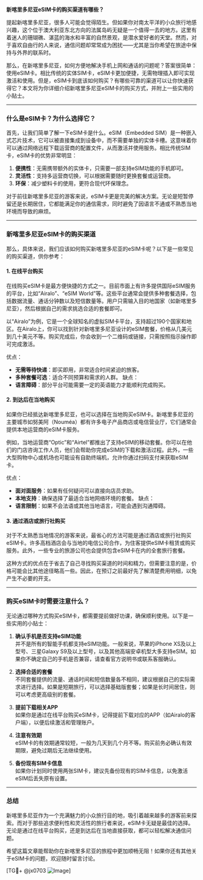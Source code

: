 **新喀里多尼亚eSIM卡的购买渠道有哪些？**

提起新喀里多尼亚，很多人可能会觉得陌生。但如果你对南太平洋的小众旅行地感兴趣，这个位于澳大利亚东北方向的法属岛屿无疑是一个值得一去的地方。这里有着迷人的珊瑚礁、湛蓝的海水和丰富的自然景观，是潜水爱好者的天堂。然而，对于喜欢自由行的人来说，通信问题却常常成为困扰——尤其是当你希望在旅途中保持与外界的联系时。

那么，在新喀里多尼亚，如何方便地解决手机上网和通话的问题呢？答案很简单：使用eSIM卡。相比传统的实体SIM卡，eSIM卡更加便捷，无需物理插入即可实现激活和使用。但是，eSIM卡到底该如何购买？有哪些可靠的渠道可以让你快速获得它？本文将为你详细介绍新喀里多尼亚eSIM卡的购买方式，并附上一些实用的小贴士。

---

### **什么是eSIM卡？为什么选择它？**

首先，让我们简单了解一下eSIM卡是什么。eSIM（Embedded SIM）是一种嵌入式芯片技术，它可以被直接集成到设备中，而不需要单独的实体卡槽。这意味着你可以通过网络远程下载运营商的配置文件，从而激活并使用服务。相比传统SIM卡，eSIM卡的优势非常明显：

1. **便携性**：无需携带额外的实体卡，只需要一部支持eSIM功能的手机即可。
2. **灵活性**：支持多运营商切换，可以根据需要随时更换套餐或运营商。
3. **环保**：减少塑料卡的使用，更符合现代环保理念。

对于前往新喀里多尼亚的游客来说，eSIM卡更是完美的解决方案。无论是短暂停留还是长期居住，它都能满足你的通信需求，同时避免了因语言不通或不熟悉当地环境而导致的麻烦。

---

### **新喀里多尼亚eSIM卡的购买渠道**

那么，具体来说，我们应该如何购买新喀里多尼亚的eSIM卡呢？以下是一些常见的购买渠道，供你参考：

#### **1. 在线平台购买**
在线购买eSIM卡是最方便快捷的方式之一。目前市面上有许多提供国际eSIM服务的平台，比如“Airalo”、“eSIM World”等。这些平台通常会提供多种套餐选择，包括数据流量、通话分钟数以及短信数量等。用户只需输入目的地国家（如新喀里多尼亚），然后根据自己的需求挑选合适的套餐即可。

以“Airalo”为例，它是一个全球知名的虚拟SIM卡平台，支持超过190个国家和地区。在Airalo上，你可以找到针对新喀里多尼亚设计的eSIM套餐，价格从几美元到几十美元不等。购买完成后，你会收到一个二维码或链接，只需按照指示操作即可完成激活。

优点：
- **无需等待快递**：即买即用，非常适合时间紧迫的旅客。
- **多种套餐可选**：适合不同预算和需求的人群。
缺点：
- **语言障碍**：部分平台可能需要一定的英语能力才能顺利完成购买。

#### **2. 到达后在当地购买**
如果你已经抵达新喀里多尼亚，也可以选择在当地购买eSIM卡。新喀里多尼亚的主要城市如努美阿（Nouméa）都有许多电子产品商店或电信营业厅，它们通常会提供本地运营商的eSIM卡服务。

例如，当地运营商“Optic”和“Airtel”都推出了支持eSIM的移动套餐。你可以在他们的门店咨询工作人员，他们会帮助你完成eSIM的下载和激活过程。此外，一些大型购物中心或机场也可能设有自助终端机，允许你通过扫码支付来获取eSIM卡。

优点：
- **面对面服务**：如果有任何疑问可以直接向店员求助。
- **本地支持**：确保选择了最适合当地网络环境的套餐。
缺点：
- **语言限制**：如果不会法语或其他当地语言，可能会遇到沟通障碍。

#### **3. 通过酒店或旅行社购买**
对于不太熟悉当地情况的游客来说，最省心的方法可能是通过酒店或旅行社购买eSIM卡。许多高档酒店会与当地的电信公司合作，为住客提供eSIM卡租赁或购买服务。此外，一些专业的旅游公司也会提供包含eSIM卡在内的全套旅行套餐。

这种方式的优点在于省去了自己寻找购买渠道的时间和精力，但需要注意的是，价格可能会比其他途径略高一些。因此，在预订之前最好先了解清楚费用明细，以免产生不必要的开支。

---

### **购买eSIM卡时需要注意什么？**

无论通过哪种方式购买eSIM卡，都需要提前做好功课，确保顺利使用。以下是一些实用的小贴士：

1. **确认手机是否支持eSIM功能**  
   并不是所有的智能手机都支持eSIM功能。一般来说，苹果的iPhone XS及以上型号、三星Galaxy S9及以上型号，以及其他高端安卓机型大多支持eSIM。如果你不确定自己的手机是否兼容，请查看官方说明书或联系客服确认。

2. **选择合适的套餐**  
   不同套餐提供的流量、通话时间和短信数量各不相同，建议根据自己的实际需求进行选择。如果是短期旅行，可以选择基础版套餐；如果是长时间居住，则可以考虑更高级别的套餐。

3. **提前下载相关APP**  
   如果你是通过在线平台购买eSIM卡，记得提前下载对应的APP（如Airalo的客户端），以便后续激活和管理账户。

4. **注意有效期**  
   eSIM卡的有效期通常较短，一般为几天到几个月不等。购买前务必确认有效期限，避免过期后无法继续使用。

5. **备份现有SIM卡信息**  
   如果你计划同时使用两张SIM卡，建议先备份现有的SIM卡信息，以免激活eSIM后丢失原有设置。

---

### **总结**

新喀里多尼亚作为一个充满魅力的小众旅行目的地，吸引着越来越多的游客前来探索。而对于那些追求便利性和灵活性的旅行者来说，eSIM卡无疑是最佳的选择。无论是通过在线平台购买，还是到达后在当地直接获取，都可以轻松解决通信问题。

希望这篇文章能帮助你在新喀里多尼亚的旅程中更加顺畅无阻！如果你还有其他关于eSIM卡的问题，欢迎随时留言讨论。

[TG💪+ @jx0703 ![Image](https://github.com/user-attachments/assets/dbca1d08-cadb-493c-b0ec-ad6f7a83f270)]
